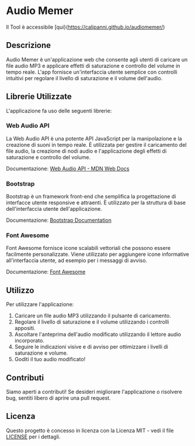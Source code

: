 # Audio Memer
Il Tool è accessibile [qui}(https://calipanni.github.io/audiomemer/)
## Descrizione

Audio Memer è un'applicazione web che consente agli utenti di caricare un file audio MP3 e applicare effetti di saturazione e controllo del volume in tempo reale. L'app fornisce un'interfaccia utente semplice con controlli intuitivi per regolare il livello di saturazione e il volume dell'audio.

## Librerie Utilizzate

L'applicazione fa uso delle seguenti librerie:

### Web Audio API

La Web Audio API è una potente API JavaScript per la manipolazione e la creazione di suoni in tempo reale. È utilizzata per gestire il caricamento del file audio, la creazione di nodi audio e l'applicazione degli effetti di saturazione e controllo del volume.

Documentazione: [Web Audio API - MDN Web Docs](https://developer.mozilla.org/en-US/docs/Web/API/Web_Audio_API)

### Bootstrap

Bootstrap è un framework front-end che semplifica la progettazione di interfacce utente responsive e attraenti. È utilizzato per la struttura di base dell'interfaccia utente dell'applicazione.

Documentazione: [Bootstrap Documentation](https://getbootstrap.com/docs/)

### Font Awesome

Font Awesome fornisce icone scalabili vettoriali che possono essere facilmente personalizzate. Viene utilizzato per aggiungere icone informative all'interfaccia utente, ad esempio per i messaggi di avviso.

Documentazione: [Font Awesome](https://fontawesome.com/)

## Utilizzo

Per utilizzare l'applicazione:

1. Caricare un file audio MP3 utilizzando il pulsante di caricamento.
2. Regolare il livello di saturazione e il volume utilizzando i controlli appositi.
3. Ascoltare l'anteprima dell'audio modificato utilizzando il lettore audio incorporato.
4. Seguire le indicazioni visive e di avviso per ottimizzare i livelli di saturazione e volume.
5. Goditi il tuo audio modificato!

## Contributi

Siamo aperti a contributi! Se desideri migliorare l'applicazione o risolvere bug, sentiti libero di aprire una pull request.

## Licenza

Questo progetto è concesso in licenza con la Licenza MIT - vedi il file [LICENSE](LICENSE) per i dettagli.
